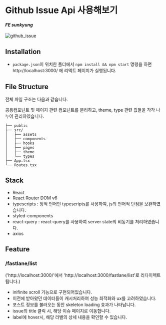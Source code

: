# Github Issue Api 사용해보기

#### _FE sunkyung_
![github_issue](https://user-images.githubusercontent.com/77728308/175825212-19a3a07e-343d-4bd9-9202-7093a2b2f0d1.gif)

## Installation

- `package.json`이 위치한 폴더에서 `npm install && npm start` 명령을 하면 http://localhost:3000/ 에 리액트 페이지가 실행됩니다.

## File Structure

전체 파일 구조는 다음과 같습니다.

공용컴포넌트 및 페이지 관련 컴포넌트를 분리하고,
theme, type 관련 값들을 각각 나누어 관리하였습니다.

```
├── public
├── src/
│   ├── assets
│   ├── components
│   ├── hooks
│   ├── pages
│   ├── theme
│   └── types
├── App.tsx
└── Routes.tsx
```

## Stack

- React
- React Router DOM v6
- typescripts : 정적 언어인 typescripts를 사용하여, js의 언어적 단점을 보완하였습니다.
- styled-components
- react-query : react-query를 사용하여 server state의 비동기를 처리하였습니다.
- axios

## Feature

### /fastlane/list

('http://localhost:3000/'에서 'http://localhost:3000/fastlane/list'로 리다이렉트됩니다.)

- inifinite scroll 기능으로 구현되어있습니다.
- 이전에 받아왔던 데이터들이 캐시처리하여 성능 최적화와 ux를 고려하였습니다.
- 포스트 정보를 불러오는 동안 skeleton loading 효과가 나타납니다.
- issue의 title 클릭 시, 해당 이슈 페이지로 이동합니다.
- label에 hover시, 해당 라벨의 상세 내용을 확인할 수 있습니다.

